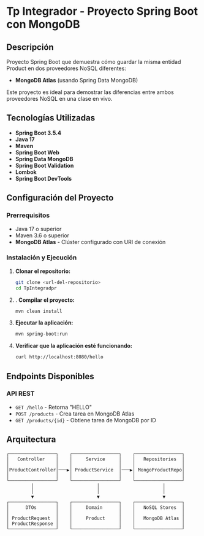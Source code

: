 # Tp Integrador - Proyecto Spring Boot con MongoDB

## Descripción
Proyecto Spring Boot que demuestra cómo guardar la misma entidad Product en dos proveedores NoSQL diferentes:
- **MongoDB Atlas** (usando Spring Data MongoDB)


Este proyecto es ideal para demostrar las diferencias entre ambos proveedores NoSQL en una clase en vivo.

## Tecnologías Utilizadas
- **Spring Boot 3.5.4**
- **Java 17**
- **Maven**
- **Spring Boot Web**
- **Spring Data MongoDB**
- **Spring Boot Validation**
- **Lombok**
- **Spring Boot DevTools**

## Configuración del Proyecto

### Prerrequisitos
- Java 17 o superior
- Maven 3.6 o superior
- **MongoDB Atlas** - Clúster configurado con URI de conexión

### Instalación y Ejecución

1. **Clonar el repositorio:**
   ```bash
   git clone <url-del-repositorio>
   cd TpIntegradpr
   ```

2. . **Compilar el proyecto:**
   ```bash
   mvn clean install
   ```

4. **Ejecutar la aplicación:**
   ```bash
   mvn spring-boot:run
   ```

5. **Verificar que la aplicación esté funcionando:**
   ```bash
   curl http://localhost:8080/hello
   ```

## Endpoints Disponibles

### API REST
- `GET /hello` - Retorna "HELLO"
- `POST /products` - Crea tarea en MongoDB Atlas
- `GET /products/{id}` - Obtiene tarea de MongoDB por ID


## Arquitectura

```
┌─────────────────┐    ┌─────────────────┐    ┌─────────────────┐
│   Controller    │    │     Service     │    │   Repositories  │
│                 │    │                 │    │                 │
│ProductController│───▶│ ProductService  │───▶│ MongoProductRepo│
│                 │    │                 │    │                 │
└─────────────────┘    └─────────────────┘    └─────────────────┘
         │                       │                       │
         │                       │                       │
         ▼                       ▼                       ▼
┌─────────────────┐    ┌─────────────────┐    ┌─────────────────┐
│      DTOs       │    │     Domain      │    │   NoSQL Stores  │
│                 │    │                 │    │                 │
│ ProductRequest  │    │     Product     │    │   MongoDB Atlas │
│ ProductResponse │    │                 │    │                 │
└─────────────────┘    └─────────────────┘    └─────────────────┘
```